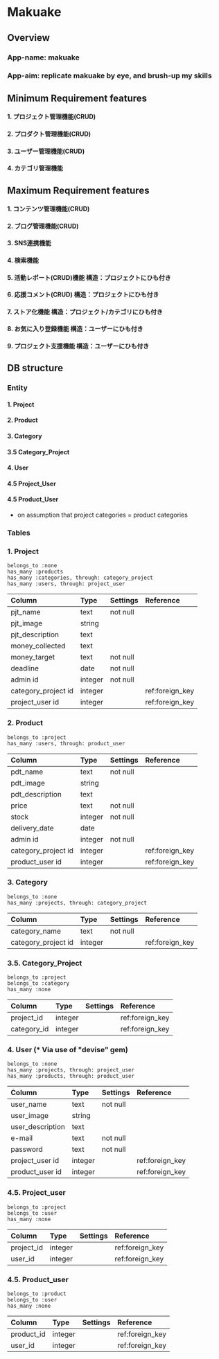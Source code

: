 # Makuake

## Overview
### App-name: makuake
### App-aim:  replicate makuake by eye, and brush-up my skills


## Minimum Requirement features
#### 1. プロジェクト管理機能(CRUD)
#### 2. プロダクト管理機能(CRUD)
#### 3. ユーザー管理機能(CRUD)
#### 4. カテゴリ管理機能

## Maximum Requirement features
#### 1. コンテンツ管理機能(CRUD)
#### 2. ブログ管理機能(CRUD)
#### 3. SNS連携機能
#### 4. 検索機能
#### 5. 活動レポート(CRUD)機能  構造：プロジェクトにひも付き
#### 6. 応援コメント(CRUD)     構造：プロジェクトにひも付き
#### 7. ストア化機能           構造：プロジェクト/カテゴリにひも付き
#### 8. お気に入り登録機能      構造：ユーザーにひも付き
#### 9. プロジェクト支援機能    構造：ユーザーにひも付き


## DB structure

### Entity
#### 1.  Project
#### 2.  Product
#### 3.  Category
#### 3.5 Category_Project
#### 4.  User
#### 4.5 Project_User
#### 4.5 Product_User
 * on assumption that project categories = product categories

### Tables
  ### 1. Project
    belongs_to :none
    has_many :products
    has_many :categories, through: category_project
    has_many :users, through: project_user
   | Column                 | Type        | Settings        | Reference       |
   |:--|:--|:--|:--|
   | pjt_name               |        text |         not null|                 |
   | pjt_image              |      string |                 |                 |
   | pjt_description        |        text |                 |                 |
   | money_collected        |        text |                 |                 |
   | money_target           |        text |         not null|                 |
   | deadline               |        date |         not null|                 |
   | admin id               |     integer |         not null|                 |
   | category_project id    |     integer |                 |  ref:foreign_key|
   | project_user id        |     integer |                 |  ref:foreign_key|

  ### 2. Product
    belongs_to :project
    has_many :users, through: product_user
   | Column                 | Type        | Settings        | Reference       |
   |:--|:--|:--|:--|
   | pdt_name               |        text |         not null|                 |
   | pdt_image              |      string |                 |                 |
   | pdt_description        |        text |                 |                 |
   | price                  |        text |         not null|                 |
   | stock                  |     integer |         not null|                 |
   | delivery_date          |        date |                 |                 |
   | admin id               |     integer |         not null|                 |
   | category_project id    |     integer |                 |  ref:foreign_key|
   | product_user id        |     integer |                 |  ref:foreign_key|

  ### 3. Category
    belongs_to :none
    has_many :projects, through: category_project
   | Column                 | Type        | Settings        | Reference       |
   |:--|:--|:--|:--|
   | category_name          |        text |         not null|                 |
   | category_project id    |     integer |                 |  ref:foreign_key|

  ### 3.5. Category_Project
    belongs_to :project
    belongs_to :category
    has_many :none
   | Column                 | Type        | Settings        | Reference       |
   |:--|:--|:--|:--|
   | project_id             |     integer |                 |  ref:foreign_key|
   | category_id            |     integer |                 |  ref:foreign_key|

  ### 4. User (* Via use of "devise" gem)
    belongs_to :none
    has_many :projects, through: project_user
    has_many :products, through: product_user
   | Column                 | Type        | Settings        | Reference       |
   |:--|:--|:--|:--|
   | user_name              |        text |         not null|                 |
   | user_image             |      string |                 |                 |
   | user_description       |        text |                 |                 |
   | e-mail                 |        text |         not null|                 |
   | password               |        text |         not null|                 |
   | project_user id        |     integer |                 |  ref:foreign_key|
   | product_user id        |     integer |                 |  ref:foreign_key|

  ### 4.5. Project_user
    belongs_to :project
    belongs_to :user
    has_many :none
   | Column                 | Type        | Settings        | Reference       |
   |:--|:--|:--|:--|
   | project_id             |     integer |                 |  ref:foreign_key|
   | user_id                |     integer |                 |  ref:foreign_key|

  ### 4.5. Product_user
    belongs_to :product
    belongs_to :user
    has_many :none
   | Column                 | Type        | Settings        | Reference       |
   |:--|:--|:--|:--|
   | product_id             |     integer |                 |  ref:foreign_key|
   | user_id                |     integer |                 |  ref:foreign_key|
